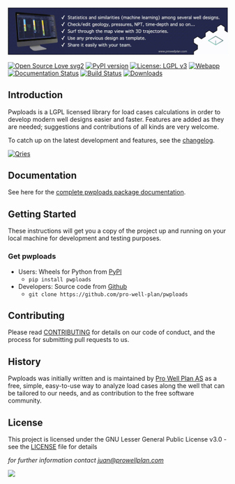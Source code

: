 [![Cover](https://github.com/pro-well-plan/opensource_apps/raw/master/resources/pwp-bgd.gif)](https://prowellplan.com)


[![Open Source Love svg2](https://badges.frapsoft.com/os/v2/open-source.svg?v=103)](https://github.com/pro-well-plan/pwploads/blob/master/LICENSE.md)
[![PyPI version](https://badge.fury.io/py/pwploads.svg)](https://badge.fury.io/py/pwploads)
[![License: LGPL v3](https://img.shields.io/badge/License-LGPL_v3-blue.svg)](https://www.gnu.org/licenses/lgpl-3.0)
[![Webapp](https://img.shields.io/badge/WebApp-On-green.svg)](https://share.streamlit.io/jcamiloangarita/opensource_apps/app.py)
[![Documentation Status](https://readthedocs.org/projects/pwploads/badge/?version=latest)](http://pwploads.readthedocs.io/?badge=latest)
[![Build Status](https://www.travis-ci.com/pro-well-plan/pwploads.svg?branch=master)](https://www.travis-ci.com/pro-well-plan/pwploads)
[![Downloads](https://pepy.tech/badge/pwploads)](https://pepy.tech/project/pwploads)

## Introduction
Pwploads is a LGPL licensed library for load cases calculations
in order to develop modern well designs easier and faster. Features are added as they
are needed; suggestions and contributions of all kinds are very welcome.

To catch up on the latest development and features, see the [changelog](CHANGELOG.md).

<a href="https://youtu.be/X7Bs9_7NdRM">
   <img alt="Qries" src="https://user-images.githubusercontent.com/52009346/102499626-b498cd00-407b-11eb-9fd9-34bc2f9ff92b.png"
   width=500" height="300">
</a>                                       
   
## Documentation

See here for the [complete pwploads package documentation](https://pwploads.readthedocs.io/en/latest/).

## Getting Started

These instructions will get you a copy of the project up and running on your local machine for development and testing purposes.

### Get pwploads

* Users: Wheels for Python from [PyPI](https://pypi.python.org/pypi/pwploads/) 
    * `pip install pwploads`
* Developers: Source code from [Github](https://github.com/pro-well-plan/pwploads)
    * `git clone https://github.com/pro-well-plan/pwploads`
    
## Contributing

Please read [CONTRIBUTING](CONTRIBUTING.md) for details on our code of conduct, and the process for submitting pull requests to us.

## History ##
Pwploads was initially written and is maintained by [Pro Well Plan
AS](http://www.prowellplan.com/) as a free, simple, easy-to-use way to analyze
load cases along the well that can be tailored to our needs, and as contribution to the
free software community.

## License

This project is licensed under the GNU Lesser General Public License v3.0 - see the [LICENSE](LICENSE.md) file for details


*for further information contact juan@prowellplan.com*

![](https://user-images.githubusercontent.com/52009346/69100304-2eb3e800-0a5d-11ea-9a3a-8e502af2120b.png)
